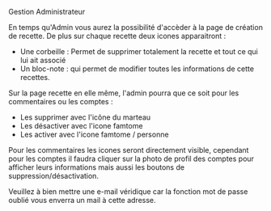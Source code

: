 Gestion Administrateur

En temps qu'Admin vous aurez la possibilité d'accèder à la page de création de recette.
De plus sur chaque recette deux icones apparaitront :
 * Une corbeille : Permet de supprimer totalement la recette et tout ce qui lui ait associé
 * Un bloc-note : qui permet de modifier toutes les informations de cette recettes.
 
 Sur la page recette en elle même, l'admin pourra que ce soit pour les commentaires ou les comptes :
 * Les supprimer avec l'icône du marteau
 * Les désactiver avec l'icone famtome 
 * Les activer avec l'icone famtome / personne
 
 Pour les commentaires les icones seront directement visible, cependant pour les comptes il faudra cliquer sur la photo de profil des comptes pour afficher leurs informations mais aussi les boutons de suppression/désactivation.
 
 Veuillez à bien mettre une e-mail véridique car la fonction mot de passe oublié vous enverra un mail à cette adresse.
